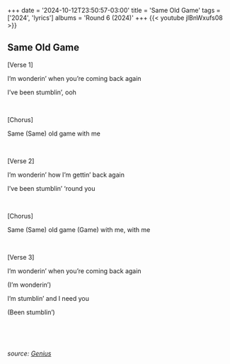 +++
date = '2024-10-12T23:50:57-03:00'
title = 'Same Old Game'
tags = ['2024', 'lyrics']
albums = 'Round 6 (2024)'
+++
{{< youtube jlBnWxufs08 >}}

## Same Old Game

[Verse 1]

I’m wonderin’ when you’re coming back again

I’ve been stumblin’, ooh

&nbsp;

[Chorus]

Same (Same) old game with me

&nbsp;

[Verse 2]

I’m wonderin’ how I’m gettin’ back again

I’ve been stumblin’ ‘round you

&nbsp;

[Chorus]

Same (Same) old game (Game) with me, with me

&nbsp;

[Verse 3]

I’m wonderin’ when you’re coming back again

(I’m wonderin’)

I’m stumblin’ and I need you

(Been stumblin’)

&nbsp;

&nbsp;

_source: [Genius](https://genius.com/artists/First-of-october)_

